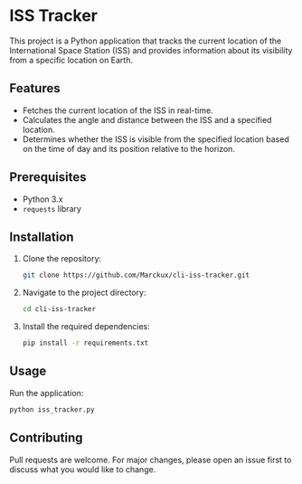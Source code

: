# ISS Tracker

This project is a Python application that tracks the current location of the International Space Station (ISS)
and provides information about its visibility from a specific location on Earth.

## Features

- Fetches the current location of the ISS in real-time.
- Calculates the angle and distance between the ISS and a specified location.
- Determines whether the ISS is visible from the specified location based on the time of day and its position relative to the horizon.

## Prerequisites

- Python 3.x
- `requests` library

## Installation

1. Clone the repository:
    ```bash
    git clone https://github.com/Marckux/cli-iss-tracker.git
    ```
2. Navigate to the project directory:
    ```bash
    cd cli-iss-tracker
    ``` 
3. Install the required dependencies:
   ```bash
   pip install -r requirements.txt
   ```

## Usage
   
Run the application:
```bash
python iss_tracker.py
```

## Contributing

Pull requests are welcome. For major changes, please open an issue first to discuss what you would like to change.

   